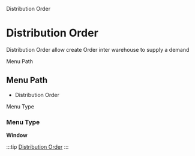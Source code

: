 
Distribution Order
# Distribution Order


Distribution Order allow create Order inter warehouse to supply a demand 

Menu Path
## Menu Path



- Distribution Order

Menu Type
### Menu Type

**Window**


:::tip
[Distribution Order](functional-guide/window/window-distribution-order.md)
:::